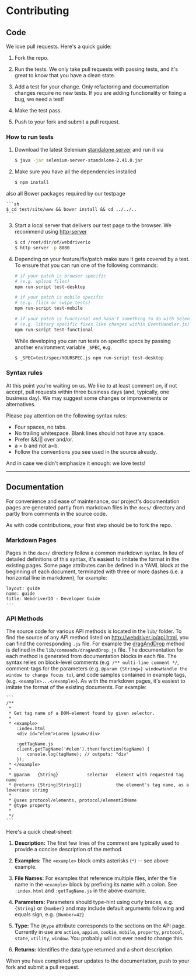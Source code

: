 # Contributing

## Code

We love pull requests. Here's a quick guide:

1. Fork the repo.

2. Run the tests. We only take pull requests with passing tests, and it's great
to know that you have a clean state.

3. Add a test for your change. Only refactoring and documentation changes
require no new tests. If you are adding functionality or fixing a bug, we need
a test!

4. Make the test pass.

5. Push to your fork and submit a pull request.

### How to run tests

1. Download the latest Selenium [standalone server](http://selenium-release.storage.googleapis.com/index.html)
    and run it via

    ```sh
    $ java -jar selenium-server-standalone-2.41.0.jar
    ```

2. Make sure you have all the dependencies installed

   ```sh
   $ npm install
   ```

also all Bower packages required by our testpage

    ```sh
    $ cd test/site/www && bower install && cd ../../..
    ```

3. Start a local server that delivers our test page to the browser. We recommend using 
[http-server](https://www.npmjs.org/package/http-server)

    ```sh
    $ cd /root/dir/of/webdriverio
    $ http-server -p 8080
    ```

4. Depending on your feature/fix/patch make sure it gets covered by a test.
    To ensure that you can run one of the following commands:

    ```sh
    # if your patch is browser specific
    # (e.g. upload files)
    npm run-script test-desktop

    # if your patch is mobile specific
    # (e.g. flick or swipe tests)
    npm run-script test-mobile

    # if your patch is functional and hasn't something to do with Selenium
    # (e.g. library specific fixes like changes within EventHandler.js)
    npm run-script test-functional
    ```

    While developing you can run tests on specific specs by passing another
    environment variable `_SPEC`, e.g.

    ```sh
    $ _SPEC=test/spec/YOURSPEC.js npm run-script test-desktop
    ```

### Syntax rules

At this point you're waiting on us. We like to at least comment on, if not
accept, pull requests within three business days (and, typically, one business
day). We may suggest some changes or improvements or alternatives.

Please pay attention on the following syntax rules:

* Four spaces, no tabs.
* No trailing whitespace. Blank lines should not have any space.
* Prefer &&/|| over and/or.
* a = b and not a=b.
* Follow the conventions you see used in the source already.

And in case we didn't emphasize it enough: we love tests!

------------------------------------------

## Documentation

For convenience and ease of maintenance, our project's documentation pages are generated partly from markdown files in 
the `docs/` directory and partly from comments in the source code.  

As with code contributions, your first step should be to fork the repo.

### Markdown Pages

Pages in the `docs/` directory follow a common markdown syntax.  In lieu of detailed definitions of this syntax, it's 
easiest to imitate the format in the existing pages.  Some page attributes can be defined in a YAML block at the 
beginning of each document, terminated with three or more dashes (i.e. a horizontal line in markdown), for example:

```
layout: guide
name: guide
title: WebdriverIO - Developer Guide
---
```

### API Methods

The source code for various API methods is located in the `lib/` folder.  To find the source of any API method listed 
on http://webdriver.io/api.html, you can find the corresponding `.js` file.  For example the 
[dragAndDrop](http://webdriver.io/api/action/dragAndDrop.html) method is defined in the `lib/commands/dragAndDrop.js` 
file.  The documentation for each method is generated from documentation blocks in each file.  The syntax relies on 
block-level comments (e.g. `/** multi-line comment */`, comment-tags for the parameters 
(e.g. `@param {String=} windowHandle the window to change focus to`), and code samples contained in example tags, 
(e.g. `<example>...</example>`).  As with the markdown pages, it's easiest to imitate the format of the existing 
documents.  For example:

    ```
    /**
     *
     * Get tag name of a DOM-element found by given selector.
     *
     * <example>
        :index.html
        <div id="elem">Lorem ipsum</div>
    
        :getTagName.js
        client.getTagName('#elem').then(function(tagName) {
            console.log(tagName); // outputs: "div"
        });
     * </example>
     *
     * @param   {String}           selector   element with requested tag name
     * @returns {String|String[]}             the element's tag name, as a lowercase string
     *
     * @uses protocol/elements, protocol/elementIdName
     * @type property
     *
     */
    ```

Here's a quick cheat-sheet:

1. **Description:** The first few lines of the comment are typically used to provide a concise description of the method.

2. **Examples:** The `<example>` block omits asterisks (`*`) -- see above example.

3. **File Names:** For examples that reference multiple files, infer the file name in the `<example>` block by prefixing 
its name with a colon.  See `:index.html` and `:getTagName.js` in the above example.

4. **Parameters:** Parameters should type-hint using curly braces, e.g. `{String}` or `{Number}` and may include default 
arguments following and equals sign, e.g. `{Number=42}`

5. **Type:** The `@type` attribute corresponds to the sections on the API page.  Currently in use are `action`, `appium`, 
`cookie`, `mobile`, `property`, `protocol`, `state`, `utility`, `window`.  You probably will not ever need to change this.

6. **Returns:** Identifies the data type returned and a short description.


When you have completed your updates to the documentation, push to your fork and submit a pull request.